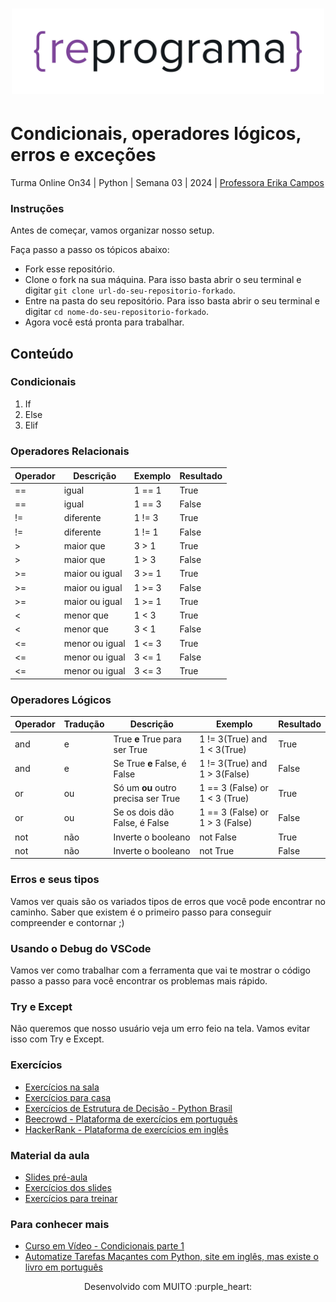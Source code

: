 <h1 align="center">
  <img src="assets/reprograma-fundos-claros.png" alt="logo reprograma" width="500">
</h1>

# Condicionais, operadores lógicos, erros e exceções

Turma Online On34 | Python | Semana 03 | 2024 | <a href="https://www.linkedin.com/in/erikacamposdesign/" target="_blank" rel="noopener noreferrer">Professora Erika Campos</a>

### Instruções 
Antes de começar, vamos organizar nosso setup.

Faça passo a passo os tópicos abaixo:
* Fork esse repositório. 
* Clone o fork na sua máquina. Para isso basta abrir o seu terminal e digitar `git clone url-do-seu-repositorio-forkado`.
* Entre na pasta do seu repositório. Para isso basta abrir o seu terminal e digitar `cd nome-do-seu-repositorio-forkado`.  
* Agora você está pronta para trabalhar.

## Conteúdo
### Condicionais
1. If
2. Else
3. Elif

### Operadores Relacionais 
| Operador | Descrição | Exemplo | Resultado |
| --- | --- | --- | --- |
| == | igual | 1 == 1 | True |
| == | igual | 1 == 3 | False |
| != | diferente | 1 != 3 | True |
| != | diferente | 1 != 1 | False |
| > | maior que | 3 > 1 | True |
| > | maior que | 1 > 3 | False |
| >= | maior ou igual | 3 >= 1 | True |
| >= | maior ou igual | 1 >= 3 | False |
| >= | maior ou igual | 1 >= 1 | True |
| < | menor que | 1 < 3 | True |
| < | menor que | 3 < 1 | False |
| <= | menor ou igual | 1 <= 3 | True |
| <= | menor ou igual | 3 <= 1 | False |
| <= | menor ou igual | 3 <= 3 | True |
   
### Operadores Lógicos
| Operador | Tradução |Descrição | Exemplo | Resultado |
| --- | --- | --- | --- | --- |
| and | e | True **e** True para ser True  | 1 != 3(True) and 1 < 3(True) | True |
| and | e | Se True **e** False, é False | 1 != 3(True) and 1 > 3(False) | False |
| or | ou | Só um **ou** outro precisa ser True | 1 == 3 (False) or 1 < 3 (True) | True |
| or | ou | Se os dois dão False, é False | 1 == 3 (False) or 1 > 3 (False) | False |
| not | não | Inverte o booleano | not False | True |
| not | não | Inverte o booleano | not True | False |

### Erros e seus tipos
Vamos ver quais são os variados tipos de erros que você pode encontrar no caminho. Saber que existem é o primeiro passo para conseguir compreender e contornar ;) 

### Usando o Debug do VSCode
Vamos ver como trabalhar com a ferramenta que vai te mostrar o código passo a passo para você encontrar os problemas mais rápido.

### Try e Except
Não queremos que nosso usuário veja um erro feio na tela. Vamos evitar isso com Try e Except.

### Exercícios 
* [Exercícios na sala](https://github.com/reprograma/on34-python-s03-logica-II/tree/main/exercicios/na-sala)
* [Exercícios para casa](https://github.com/reprograma/on34-python-s03-logica-II/tree/main/exercicios/para-casa)
* [Exercícios de Estrutura de Decisão - Python Brasil](https://wiki.python.org.br/EstruturaDeDecisao)
* [Beecrowd - Plataforma de exercícios em português](http://www.beecrowd.com.br/)
* [HackerRank - Plataforma de exercícios em inglês](https://www.hackerrank.com/)

### Material da aula 
* [Slides pré-aula](https://github.com/reprograma/on34-python-s03-logica-II/tree/main/material/Semana3_pre-aula.pdf)
* [Exercícios dos slides](https://github.com/reprograma/on34-python-s03-logica-II/tree/main/exercicios/na-sala/exercicios%20dos%20slides)
* [Exercícios para treinar](https://github.com/reprograma/on34-python-s03-logica-II/tree/main/exercicios/na-sala/para_treinar)

### Para conhecer mais
* [Curso em Vídeo - Condicionais parte 1](https://www.youtube.com/watch?v=K10u3XIf1-Q)
* [Automatize Tarefas Maçantes com Python, site em inglês, mas existe o livro em português](https://automatetheboringstuff.com/)


<p align="center">
Desenvolvido com MUITO :purple_heart:  
</p>

